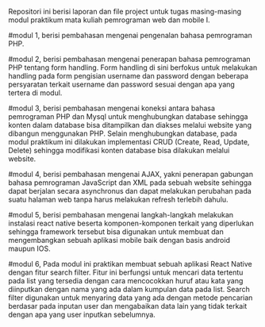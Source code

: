 Repositori ini berisi laporan dan file project untuk tugas masing-masing modul praktikum mata kuliah pemrograman web dan mobile I.

#modul 1, berisi pembahasan mengenai pengenalan bahasa pemrograman PHP.

#modul 2, berisi pembahasan mengenai penerapan bahasa pemrograman PHP tentang form handling. Form handling di sini berfokus untuk melakukan handling pada form pengisian username dan password dengan beberapa persyaratan terkait username dan password sesuai dengan apa yang tertera di modul.

#modul 3, berisi pembahasan mengenai koneksi antara bahasa pemrograman PHP dan Mysql untuk menghubungkan database sehingga konten dalam database bisa ditampilkan dan diakses melalui website yang dibangun menggunakan PHP. Selain menghubungkan database, pada modul praktikum ini dilakukan implementasi CRUD (Create, Read, Update, Delete) sehingga modifikasi konten database bisa dilakukan melalui website.

#modul 4, berisi pembahasan mengenai AJAX, yakni penerapan gabungan bahasa pemrograman JavaScript dan XML pada sebuah website sehingga dapat berjalan secara asynchronus dan dapat melakukan perubahan pada suatu halaman web tanpa harus melakukan refresh terlebih dahulu.

#modul 5, berisi pembahasan mengenai langkah-langkah melakukan instalasi react native beserta komponen-komponen terkait yang diperlukan sehingga framework tersebut bisa digunakan untuk membuat dan mengembangkan sebuah aplikasi mobile baik dengan basis android maupun IOS.

#modul 6, Pada modul ini praktikan membuat sebuah aplikasi React Native dengan fitur search filter. Fitur ini berfungsi untuk mencari data tertentu pada list yang tersedia dengan cara mencocokkan huruf atau kata yang diinputkan dengan nama yang ada dalam kumpulan data pada list. Search filter digunakan untuk menyaring data yang ada dengan metode pencarian berdasar pada inputan user dan mengabaikan data lain yang tidak terkait dengan apa yang user inputkan sebelumnya.

